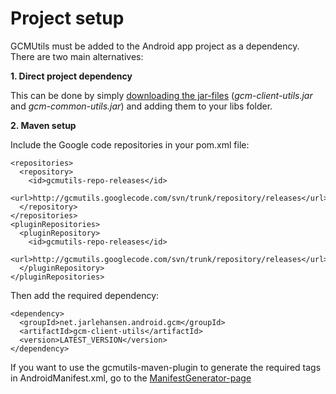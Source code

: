 # Project setup #

GCMUtils must be added to the Android app project as a dependency. There are two main alternatives:

**1. Direct project dependency**

This can be done by simply [downloading the jar-files](https://code.google.com/p/gcmutils/downloads/list) (_gcm-client-utils.jar_ and _gcm-common-utils.jar_) and adding them to your libs folder.

**2. Maven setup**

Include the Google code repositories in your pom.xml file:
```
<repositories>
  <repository>
    <id>gcmutils-repo-releases</id>
    <url>http://gcmutils.googlecode.com/svn/trunk/repository/releases</url>
  </repository>
</repositories>
<pluginRepositories>
  <pluginRepository>
    <id>gcmutils-repo-releases</id>
    <url>http://gcmutils.googlecode.com/svn/trunk/repository/releases</url>
  </pluginRepository>
</pluginRepositories>
```

Then add the required dependency:
```
<dependency>
  <groupId>net.jarlehansen.android.gcm</groupId>
  <artifactId>gcm-client-utils</artifactId>
  <version>LATEST_VERSION</version>
</dependency>
```

If you want to use the gcmutils-maven-plugin to generate the required tags in AndroidManifest.xml, go to the [ManifestGenerator-page](http://code.google.com/p/gcmutils/wiki/ManifestGenerator)